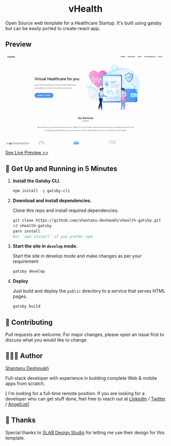 <h1 align="center">
  vHealth
</h1>

Open Source web template for a Healthcare Startup. It's built using gatsby but can be easily ported to create-react-app.

## Preview

![Demo vHealth](demo.gif)

[See Live Preview >> ](https://vhealth.openthemes.dev)

## 🚀 Get Up and Running in 5 Minutes

1. **Install the Gatsby CLI.**

   ```bash
   npm install -g gatsby-cli
   ```

2. **Download and install dependencies.**

   Clone this repo and install required dependencies:

   ```bash
   git clone https://github.com/shantanu-deshmukh/vhealth-gatsby.git
   cd vhealth-gatsby
   yarn install
   #or `npm install` if you prefer npm
   ```

3. **Start the site in `develop` mode.**

   Start the site in develop mode and make changes as per your requirement

   ```bash
   gatsby develop
   ```

4. **Deploy**

   Just build and deploy the `public` directory to a service that serves HTML pages.

   ```bash
   gatsby build
   ```

## 🤝 Contributing

Pull requests are welcome. For major changes, please open an issue first to discuss what you would like to change.

## 👨🏻‍💻 Author

[Shantanu Deshmukh](https://shantanudeshmukh.com)

Full-stack developer with experience in building complete Web & mobile apps from scratch.

[ I'm looking for a full-time remote position. If you are looking for a developer who can get stuff done, feel free to reach out at [Linkedin](https://www.linkedin.com/in/shantanud/)
/ [Twitter](https://twitter.com/askshantanu) / [AngelList](https://angel.co/u/dshantanu)]

## 💜 Thanks

Special thanks to [SLAB Design Studio](https://dribbble.com/slabdsgn) for letting me use their design for this template.
